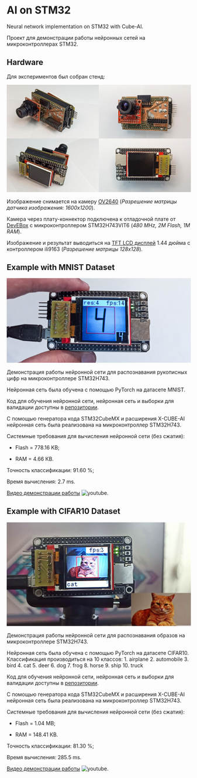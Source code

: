 # AI on STM32
Neural network implementation on STM32 with Cube-AI.

Проект для демонстрации работы нейронных сетей на микроконтроллерах STM32.

## Hardware

Для экспериментов был собран стенд:

![board](img/hardware.jpg)

Изображение снимается на камеру [OV2640](https://mcustore.ru/store/datchiki-i-sensory/kamera-ov2640-1600x1200/) (*Разрешение матрицы датчика изображения: 1600x1200*).

Камера через плату-коннектор подключена к отладочной плате от [DevEBox]( https://github.com/mcauser/MCUDEV_DEVEBOX_H7XX_M ) c микроконтроллером STM32H743VIT6 (*480 MHz,  2M Flash, 1M RAM*).

Изображение и результат выводиться на [TFT LCD дисплей](https://arduino-kit.ru/product/displey-144_-color-tft-128h128-spi) 1.44 дюйма с контроллером ili9163 (*Разрешение матрицы 128x128*).

## Example with MNIST Dataset

![mnist](img/mnist.jpg)

Демонстрация работы нейронной сети для распознавания рукописных цифр на микроконтроллере STM32H743.

Нейронная сеть была обучена с помощью PyTorch на датасетe MNIST.

Код для обучения нейронной сети, нейронная сеть и выборки для валидации доступны в [репозитории](https://github.com/darkyfoxy/AI_on_STM32/tree/main/network_MNIST).

С помощью генератора кода STM32CubeMX и расширения X-CUBE-AI нейронная сеть была реализована на микроконтроллер STM32H743.

Системные требования для вычисления нейронной сети (без сжатия): 

- Flash = 778.16 KB;

- RAM = 4.66 КВ.

Точность классификации: 91.60 %;

Время вычисления: 2.7 ms.

[Видео демонстрации работы](https://www.youtube.com/watch?v=OYYefBLlM6g) ![youtube](https://img.shields.io/badge/YouTube-FF0000?style=for-the-badge&logo=youtube&logoColor=white).

## Example with CIFAR10 Dataset
![cifar10](img/cifar.png)

Демонстрация работы нейронной сети для распознавания образов на микроконтроллере STM32H743.

Нейронная сеть была обучена с помощью PyTorch на датасетe CIFAR10.
Классификация производиться на 10 классов:
 	1. airplane
 	2. automobile
 	3. bird
 	4. cat
 	5. deer
 	6. dog
 	7. frog
 	8. horse
 	9. ship
 	10. truck

Код для обучения нейронной сети, нейронная сеть и выборки для валидации доступны в [репозитории](https://github.com/darkyfoxy/AI_on_STM32/tree/main/network_CIFAR10).

С помощью генератора кода STM32CubeMX и расширения X-CUBE-AI нейронная сеть была реализована на микроконтроллер STM32H743.

Системные требования для вычисления нейронной сети (без сжатия): 

- Flash = 1.04 MB;

- RAM = 148.41 КВ.

Точность классификации: 81.30 %;

Время вычисления: 285.5 ms.

[Видео демонстрации работы](https://www.youtube.com/watch?v=fylVEovoXl0) ![youtube](https://img.shields.io/badge/YouTube-FF0000?style=for-the-badge&logo=youtube&logoColor=white).

